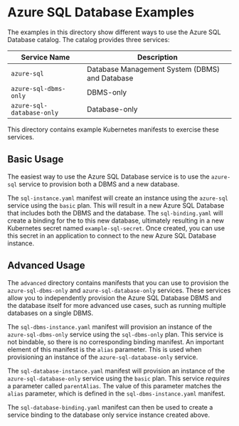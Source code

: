 # Azure SQL Database Examples

The examples in this directory show different ways to use the Azure SQL Database catalog. The catalog provides three services:

| Service Name | Description |
|--------------|-------------|
| `azure-sql` | Database Management System (DBMS) and Database |
| `azure-sql-dbms-only` |  DBMS-only |
| `azure-sql-database-only` |  Database-only |

This directory contains example Kubernetes manifests to exercise these services.

## Basic Usage

The easiest way to use the Azure SQL Database service is to use the `azure-sql` service to provision both a DBMS and a new database.

The `sql-instance.yaml` manifest will create an instance using the `azure-sql` service using the `basic` plan. This will result in a new Azure SQL Database that includes both the DBMS and the database. The `sql-binding.yaml` will create a binding for the to this new database, ultimately resulting in a new Kubernetes secret named `example-sql-secret`. Once created, you can use this secret in an application to connect to the new Azure SQL Database instance.

## Advanced Usage

The `advanced` directory contains manifests that you can use to provision the `azure-sql-dbms-only` and `azure-sql-database-only` services. These services allow you to independently provision the Azure SQL Database DBMS and the database itself for more advanced use cases, such as running multiple databases on a single DBMS.

The `sql-dbms-instance.yaml` manifest will provision an instance of the `azure-sql-dbms-only` service using the `sql-dbms-only` plan. This service is not bindable, so there is no corresponding binding manifest. An important element of this manifest is the `alias` parameter. This is used when provisioning an instance of the `azure-sql-database-only` service.

The `sql-database-instance.yaml` manifest will provision an instance of the `azure-sql-database-only` service using the `basic` plan. This service *requires* a parameter called `parentAlias`. The value of this parameter matches the `alias` parameter,  which is defined in the `sql-dbms-instance.yaml` manifest.

The `sql-database-binding.yaml` manifest can then be used to create a service binding to the database only service instance created above.
